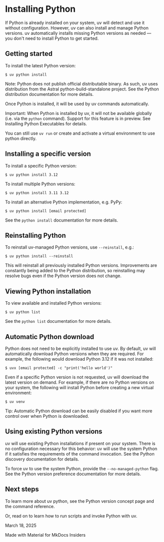 # Installing Python

If Python is already installed on your system, uv will detect and use it without configuration. However, uv can also install and manage Python versions. uv automatically installs missing Python versions as needed — you don't need to install Python to get started.

## Getting started

To install the latest Python version:

```
$ uv python install
```

Note: Python does not publish official distributable binary. As such, uv uses distribution from the Astral python-build-standalone project. See the Python distribution documentation for more details.

Once Python is installed, it will be used by uv commands automatically.

Important: When Python is installed by uv, it will not be available globally (i.e. via the `python` command). Support for this feature is in preview. See Installing Python Executables for details.

You can still use `uv run` or create and activate a virtual environment to use python directly.

## Installing a specific version

To install a specific Python version:

```
$ uv python install 3.12
```

To install multiple Python versions:

```
$ uv python install 3.11 3.12
```

To install an alternative Python implementation, e.g. PyPy:

```
$ uv python install [email protected]
```

See the `python install` documentation for more details.

## Reinstalling Python

To reinstall uv-managed Python versions, use `--reinstall`, e.g.:

```
$ uv python install --reinstall
```

This will reinstall all previously installed Python versions. Improvements are constantly being added to the Python distribution, so reinstalling may resolve bugs even if the Python version does not change.

## Viewing Python installation

To view available and installed Python versions:

```
$ uv python list
```

See the `python list` documentation for more details.

## Automatic Python download

Python does not need to be explicitly installed to use uv. By default, uv will automatically download Python versions when they are required. For example, the following would download Python 3.12 if it was not installed:

```
$ uvx [email protected] -c "print('hello world')"
```

Even if a specific Python version is not requested, uv will download the latest version on demand. For example, if there are no Python versions on your system, the following will install Python before creating a new virtual environment:

```
$ uv venv
```

Tip: Automatic Python download can be easily disabled if you want more control over when Python is downloaded.

## Using existing Python versions

uv will use existing Python installations if present on your system. There is no configuration necessary for this behavior: uv will use the system Python if it satisfies the requirements of the command invocation. See the Python discovery documentation for details.

To force uv to use the system Python, provide the `--no-managed-python` flag. See the Python version preference documentation for more details.

## Next steps

To learn more about uv python, see the Python version concept page and the command reference.

Or, read on to learn how to run scripts and invoke Python with uv.

March 18, 2025

Made with Material for MkDocs Insiders
